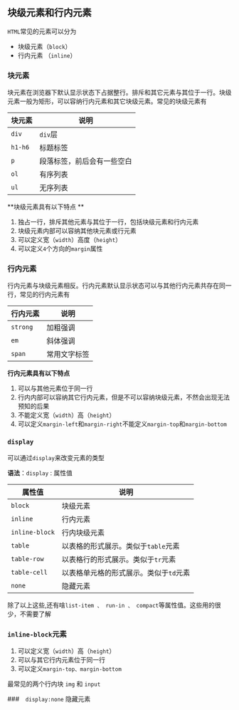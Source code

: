 ## 块级元素和行内元素

`HTML`常见的元素可以分为

* 块级元素（`block`）
* 行内元素 （`inline`）

### 块元素

块元素在浏览器下默认显示状态下占据整行。排斥和其它元素与其位于一行。块级元素一般为矩形，可以容纳行内元素和其它块级元素。常见的块级元素有

| 块元素     | 说明            |
| ------- | ------------- |
| `div`   | `div`层        |
| `h1-h6` | 标题标签          |
| `p`     | 段落标签，前后会有一些空白 |
| `ol`    | 有序列表          |
| `ul`    | 无序列表          |

**块级元素具有以下特点 **

1. 独占一行，排斥其他元素与其位于一行，包括块级元素和行内元素
2. 块级元素内部可以容纳其他块元素或行元素
3. 可以定义宽（`width`）高度（`height`）
4. 可以定义`4`个方向的`margin`属性

### 行内元素

行内元素与块级元素相反。行内元素默认显示状态可以与其他行内元素共存在同一行，常见的行内元素有

| 行内元素     | 说明     |
| -------- | ------ |
| `strong` | 加粗强调   |
| `em`     | 斜体强调   |
| `span`   | 常用文字标签 |

**行内元素具有以下特点**

1. 可以与其他元素位于同一行
2. 行内内部可以容纳其它行内元素，但是不可以容纳块级元素，不然会出现无法预知的后果
3. 不能定义宽（`width`）高（`height`）
4. 可以定义`margin-left`和`margin-right`不能定义`margin-top`和`margin-bottom`

### `display`

可以通过`display`来改变元素的类型

**语法**：`display` : 属性值

| 属性值            | 说明                    |
| -------------- | --------------------- |
| `block`        | 块级元素                  |
| `inline`       | 行内元素                  |
| `inline-block` | 行内块级元素                |
| `table`        | 以表格的形式展示。类似于`table`元素 |
| `table-row`    | 以表格行的形式展示。类似于`tr`元素   |
| `table-cell`   | 以表格单元格的形式展示。类似于`td`元素 |
| `none`         | 隐藏元素                  |

除了以上这些,还有啥`list-item 、 run-in 、 compact`等属性值。这些用的很少，不需要了解

### `inline-block`元素 

1. 可以定义宽（`width`）高（`height`）
2. 可以与其它行内元素位于同一行
3. 可以定义`margin-top、margin-bottom`


最常见的两个行内块  `img` 和 `input`

###　`display:none`  隐藏元素 







